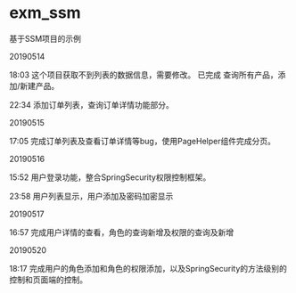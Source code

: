 # exm_ssm
基于SSM项目的示例

20190514 

18:03 这个项目获取不到列表的数据信息，需要修改。 已完成 查询所有产品，添加/新建产品。

22:34 添加订单列表，查询订单详情功能部分。

20190515

17:05 完成订单列表及查看订单详情等bug，使用PageHelper组件完成分页。

20190516

15:52 用户登录功能，整合SpringSecurity权限控制框架。

23:58 用户列表显示，用户添加及密码加密显示

20190517 

16:57 完成用户详情的查看，角色的查询新增及权限的查询及新增

20190520

18:17 完成用户的角色添加和角色的权限添加，以及SpringSecurity的方法级别的控制和页面端的控制。
